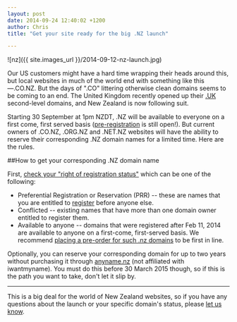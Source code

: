 ```yaml
---
layout: post
date: 2014-09-24 12:40:02 +1200
author: Chris
title: "Get your site ready for the big .NZ launch"

---
```


<!-- excerpt -->

![nz]({{ site.images_url }}/2014-09-12-nz-launch.jpg)

Our US customers might have a hard time wrapping their heads around this, but local websites in much of the world end with something like this—.CO.NZ. But the days of ".CO" littering otherwise clean domains seems to be coming to an end. The United Kingdom recently opened up their [.UK](https://iwantmyname.com/domains/uk-domain-name-registration-for-united-kingdom) second-level domains, and New Zealand is now following suit.

Starting 30 September at 1pm NZDT, .NZ will be available to everyone on a first come, first served basis ([pre-registration](https://iwantmyname.com/domains/dot-nz) is still open!). But current owners of .CO.NZ, .ORG.NZ and .NET.NZ websites will have the ability to reserve their corresponding .NZ domain names for a limited time. Here are the rules.

<!-- /excerpt -->

##How to get your corresponding .NZ domain name

First, [check your "right of registration status"](http://anyname.nz/index.html) which can be one of the following:

+ Preferential Registration or Reservation (PRR) --  these are names that you are entitled to [register](http://iwantmyname.com/domains/dot-nz) before anyone else.
+ Conflicted -- existing names that have more than one domain owner entitled to register them.
+ Available to anyone -- domains that were registered after Feb 11, 2014 are available to anyone on a first-come, first-served basis. We recommend [placing a pre-order for such .nz domains](http://iwantmyname.com/domains/dot-nz) to be first in line.

Optionally, you can reserve your corresponding domain for up to two years without purchasing it through [anyname.nz](http://anyname.nz/) (not affiliated with iwantmyname). You must do this before 30 March 2015 though, so if this is the path you want to take, don't let it slip by.

***

This is a big deal for the world of New Zealand websites, so if you have any questions about the launch or your specific domain's status, please [let us know](https://iwantmyname.com/support).

